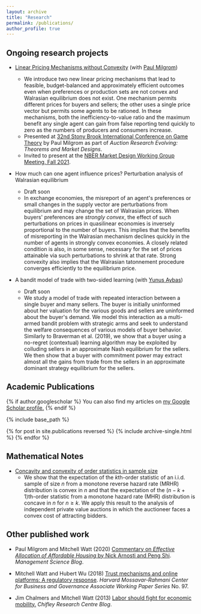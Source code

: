 ```yaml
---
layout: archive
title: "Research"
permalink: /publications/
author_profile: true
---
```


## Ongoing research projects

* [Linear Pricing Mechanisms without Convexity](https://mitchwatt.github.io/files/PricingMechanismsNonConvex.pdf) (with [Paul Milgrom](https://milgrom.people.stanford.edu/))
  * We introduce two new linear pricing mechanisms that lead to feasible, budget-balanced and approximately efficient outcomes even when preferences or production sets are not convex and Walrasian equilibrium does not exist. One mechanism permits different prices for buyers and sellers; the other uses a single price vector but permits some agents to be rationed. In these mechanisms, both the inefficiency-to-value ratio and the maximum benefit any single agent can gain from false reporting tend quickly to zero as the numbers of producers and consumers increase.
  * Presented at [32nd Stony Brook International Conference on Game Theory](https://youtu.be/Xn09KsMNLrs?t=1771) by Paul Milgrom as part of *Auction Research Evolving: Theorems and Market Designs*.
  * Invited to present at the [NBER Market Design Working Group Meeting, Fall 2021](https://www.nber.org/conferences/market-design-working-group-meeting-fall-2021).

* How much can one agent influence prices? Perturbation analysis of Walrasian equilibrium
  * Draft soon
  * In exchange economies, the misreport of an agent's preferences or small changes in the supply vector are perturbations from equilibrium and may change the set of Walrasian prices. When buyers' preferences are *strongly convex*, the effect of such perturbations on prices in quasilinear economies is inversely proportional to the number of buyers. This implies that the benefits of misreporting in the Walrasian mechanism declines quickly in the number of agents in strongly convex economies. A closely related condition is also, in some sense, necessary for the set of prices attainable via such perturbations to shrink at that rate. Strong convexity also implies that the Walrasian tatonnement procedure converges efficiently to the equilibrium price.

* A bandit model of trade with two-sided learning (with [Yunus Aybas](https://aybas.people.stanford.edu/))
  * Draft soon
  * We study a model of trade with repeated interaction between a single buyer and many sellers. The buyer is initially uninformed about her valuation for the various goods and sellers are uninformed about the buyer's demand. We model this interaction as a multi-armed bandit problem with strategic arms and seek to understand the welfare consequences of various models of buyer behavior. Similarly to Braverman et al. (2019), we show that a buyer using a no-regret (contextual) learning algorithm may be exploited by colluding sellers in an approximate Nash equilibrium for the sellers. We then show that a buyer with commitment power may extract almost all the gains from trade from the sellers in an approximate dominant strategy equilibrium for the sellers.

## Academic Publications

{% if author.googlescholar %}
  You can also find my articles on <u><a href="{{author.googlescholar}}">my Google Scholar profile</a>.</u>
{% endif %}

{% include base_path %}

{% for post in site.publications reversed %}
  {% include archive-single.html %}
{% endfor %}

## Mathematical Notes
* [Concavity and convexity of order statistics in sample size](https://arxiv.org/abs/2111.04702)
  * We show that the expectation of the $k$th-order statistic of an i.i.d. sample of size $n$ from a monotone reverse hazard rate (MRHR) distribution is convex in $n$ and that the expectation of the $(n-k+1)$th-order statistic from a monotone hazard rate (MHR) distribution is concave in $n$ for $n \geq k$. We apply this result to the analysis of independent private value auctions in which the auctioneer faces a convex cost of attracting bidders.

## Other published work

* Paul Milgrom and Mitchell Watt (2020) [Commentary on *Effective Allocation of Affordable Housing* by Nick Arnosti and Peng Shi](https://www.informs.org/Blogs/ManSci-Blogs/Management-Science-Review/Effective-Allocation-of-Affordable-Housing). *Management Science Blog*.

* Mitchell Watt and Hubert Wu (2018) [Trust mechanisms and online platforms: A regulatory response](https://www.hks.harvard.edu/centers/mrcbg/publications/awp/awp97). *Harvard Mossavar-Rahmani Center for Business and Governance Associate Working Paper Series* No. 97.

* Jim Chalmers and Mitchell Watt (2013) [Labor should fight for economic mobility.](https://web.archive.org/web/20200331215925/https://www.chifley.org.au/labor-should-fight-for-economic-mobility/) *Chifley Research Centre Blog*.
